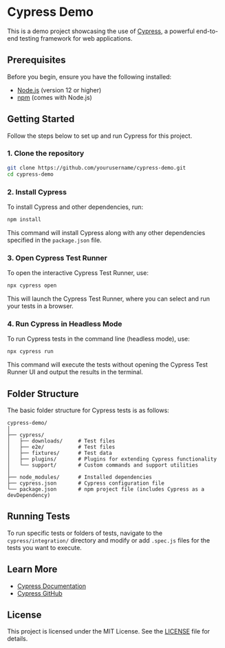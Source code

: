 # Cypress Demo

This is a demo project showcasing the use of [Cypress](https://www.cypress.io/), a powerful end-to-end testing framework for web applications.

## Prerequisites

Before you begin, ensure you have the following installed:

- [Node.js](https://nodejs.org/) (version 12 or higher)
- [npm](https://www.npmjs.com/) (comes with Node.js)

## Getting Started

Follow the steps below to set up and run Cypress for this project.

### 1. Clone the repository

```bash
git clone https://github.com/yourusername/cypress-demo.git
cd cypress-demo
```

### 2. Install Cypress

To install Cypress and other dependencies, run:

```bash
npm install
```

This command will install Cypress along with any other dependencies specified in the `package.json` file.

### 3. Open Cypress Test Runner

To open the interactive Cypress Test Runner, use:

```bash
npx cypress open
```

This will launch the Cypress Test Runner, where you can select and run your tests in a browser.

### 4. Run Cypress in Headless Mode

To run Cypress tests in the command line (headless mode), use:

```bash
npx cypress run
```

This command will execute the tests without opening the Cypress Test Runner UI and output the results in the terminal.

## Folder Structure

The basic folder structure for Cypress tests is as follows:

```
cypress-demo/
│
├── cypress/
│   ├── downloads/     # Test files
│   ├── e2e/           # Test files
│   ├── fixtures/      # Test data
│   ├── plugins/       # Plugins for extending Cypress functionality
│   └── support/       # Custom commands and support utilities
│
├── node_modules/      # Installed dependencies
├── cypress.json       # Cypress configuration file
└── package.json       # npm project file (includes Cypress as a devDependency)
```

## Running Tests

To run specific tests or folders of tests, navigate to the `cypress/integration/` directory and modify or add `.spec.js` files for the tests you want to execute.

## Learn More

- [Cypress Documentation](https://docs.cypress.io/guides/overview/why-cypress.html)
- [Cypress GitHub](https://github.com/cypress-io/cypress)

## License

This project is licensed under the MIT License. See the [LICENSE](LICENSE) file for details.
